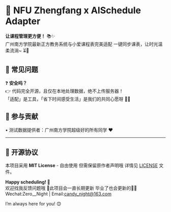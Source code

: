 

# 🚀 NFU Zhengfang x AISchedule Adapter 

**让课程管理更方便！** 📚✨  
广州南方学院最新正方教务系统与小爱课程表完美适配
一键同步课表，让时光温柔流淌~ ⏳💫



## 🤔 常见问题  

❓ **安全吗？**  
👉 代码完全开源，且仅在本地处理数据，绝不上传服务器！  
「适配」是工具，「省下时间感受生活」是我们的共同心愿呀 🍵📖


## 👥 参与贡献  

  
• 测试数据提供者：广州南方学院超级好的所有同学 ♥️  

---

## 📜 开源协议  

本项目采用 **MIT License** - 自由使用 但需保留原作者声明哦
详情见 [LICENSE](LICENSE) 文件。  


**Happy scheduling! 🎉**  
欢迎找我反馈问题哦 📮此项目会一直长期更新 毕业了也会更新的🌸✨
Wechat:Zero__Night    |   Email:candy_night@163.com

I’m always here for you! 😊
